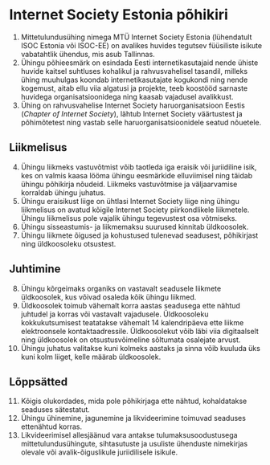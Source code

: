 # Internet Society Estonia põhikiri

1. Mittetulundusühing nimega MTÜ Internet Society Estonia (lühendatult ISOC Estonia või ISOC-EE) on avalikes huvides tegutsev füüsiliste isikute vabatahtlik ühendus, mis asub Tallinnas.
2. Ühingu põhieesmärk on esindada Eesti interneti­kasutajaid nende ühiste huvide kaitsel suhtluses kohalikul ja rahvusvahelisel tasandil, milleks ühing muuhulgas koondab interneti­kasutajate kogukondi ning nende kogemust, aitab ellu viia algatusi ja projekte, teeb koostööd sarnaste huvidega organisatsioonidega ning kaasab vajadusel avalikkust.
3. Ühing on rahvusvahelise Internet Society haruorganisatsioon Eestis (_Chapter of Internet Society_), lähtub Internet Society väärtustest ja põhimõtetest ning vastab selle haruorganisatsioonidele seatud nõuetele.

## Liikmelisus

4. Ühingu liikmeks vastuvõtmist võib taotleda iga eraisik või juriidiline isik, kes on valmis kaasa lööma ühingu eesmärkide elluviimisel ning täidab ühingu põhikirja nõudeid. Liikmeks vastuvõtmise ja väljaarvamise korraldab ühingu juhatus.
5. Ühingu eraisikust liige on ühtlasi Internet Society liige ning ühingu liikmelisus on avatud kõigile Internet Society piirkondlikele liikmetele. Ühingu liikmelisus pole vajalik ühingu tegevustest osa võtmiseks.
6. Ühingu sisseastumis- ja liikmemaksu suurused kinnitab üldkoosolek.
7. Ühingu liikmete õigused ja kohustused tulenevad seadusest, põhikirjast ning üldkoosoleku otsustest.

## Juhtimine

8. Ühingu kõrgeimaks organiks on vastavalt seadusele liikmete üldkoosolek, kus võivad osaleda kõik ühingu liikmed.
9. Üldkoosolek toimub vähemalt korra aastas seadusega ette nähtud juhtudel ja korras või vastavalt vajadusele. Üldkoosoleku kokkukutsumisest teatatakse vähemalt 14 kalendripäeva ette liikme elektroonsele kontaktaadressile. Üldkoosolekut võib läbi viia digitaalselt ning üldkoosolek on otsustusvõimeline sõltumata osalejate arvust.
10. Ühingu juhatus valitakse kuni kolmeks aastaks ja sinna võib kuuluda üks kuni kolm liiget, kelle määrab üldkoosolek.

## Lõppsätted

11. Kõigis olukordades, mida pole põhikirjaga ette nähtud, kohaldatakse seaduses sätestatut.
12. Ühingu ühinemine, jagunemine ja likvideerimine toimuvad seaduses ettenähtud korras.
13. Likvideerimisel allesjäänud vara antakse tulumaksusoodustusega mittetulundusühingute, sihtasutuste ja usuliste ühenduste nimekirjas olevale või avalik-õiguslikule juriidilisele isikule.
